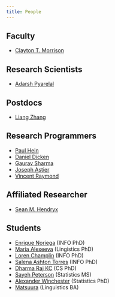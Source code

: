 ```yaml
---
title: People
---
```


## Faculty
- [Clayton T. Morrison](clayton)

## Research Scientists
- [Adarsh Pyarelal](http://adarsh.cc)

## Postdocs
- [Liang Zhang](https://github.com/ualiangzhang)

## Research Programmers
- [Paul Hein](https://github.com/pauldhein)
- [Daniel Dicken](https://github.com/dpdicken)
- [Gaurav Sharma](https://github.com/gauravsh0812)
- [Joseph Astier](https://github.com/jastier)
- [Vincent Raymond](https://github.com/vincentraymond-ua)

## Affiliated Researcher
- [Sean M. Hendryx](https://smhendryx.github.io/)

## Students
- [Enrique Noriega](https://enoriega.info/about) (INFO PhD)
- [Maria Alexeeva](https://linguistics.arizona.edu/user/maria-alexeeva) (Lingistics PhD)
- [Loren Champlin](https://github.com/lchamp87x) (INFO PhD)
- [Salena Ashton Torres](https://github.com/SalenaAshton) (INFO PhD)
- [Dharma Raj KC](https://www.cs.arizona.edu/person/dharma-kc) (CS PhD)
- [Sayeh Peterson](https://www.math.arizona.edu/people/petersons) (Statistics MS)
- [Alexander Winchester](https://www.math.arizona.edu/people/winchester) (Statistics PhD)
- [Matsuura](https://lingprefix.info/) (Linguistics BA)
